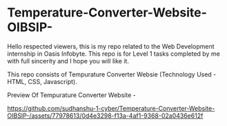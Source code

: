 # Temperature-Converter-Website-OIBSIP-
Hello respected viewers, this is my repo related to the Web Development internship in Oasis Infobyte. This repo is for Level 1 tasks completed by me with full sincerity and I hope you will like it.

This repo consists of Tempurature Converter Websie (Technology Used - HTML, CSS, Javascript).

Preview Of Tempurature Converter Website -

https://github.com/sudhanshu-1-cyber/Temperature-Converter-Website-OIBSIP-/assets/77978613/0d4e3298-f13a-4af1-9368-02a0436e612f
